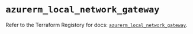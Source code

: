 # `azurerm_local_network_gateway`

Refer to the Terraform Registory for docs: [`azurerm_local_network_gateway`](https://registry.terraform.io/providers/hashicorp/azurerm/3.81.0/docs/resources/local_network_gateway).
